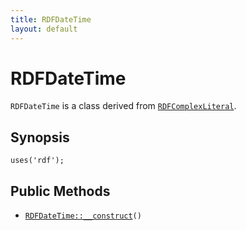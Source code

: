 ```yaml
---
title: RDFDateTime
layout: default
---
```


# RDFDateTime

<code>RDFDateTime</code> is a class derived from <code><a href="RDFComplexLiteral">RDFComplexLiteral</a></code>.

## Synopsis

<pre><code>uses('rdf');
</code></pre>
## Public Methods

* <code><a href="RDFDateTime%3A%3A__construct">RDFDateTime::__construct</a>()</code>


